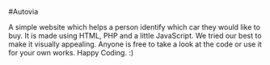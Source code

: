 #Autovia

A simple website which helps a person identify which car they would like to buy.
It is made using HTML, PHP and a little JavaScript.
We tried our best to make it visually appealing.
Anyone is free to take a look at the code or use it for your own works. 
Happy Coding. :)

<End of README>
